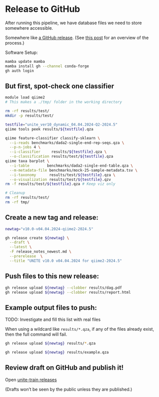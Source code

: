 # Release to GitHub

After running this pipeline, we have database files we need to store somewhere accessible.

Somewhere like [a GitHub release](https://docs.github.com/en/repositories/releasing-projects-on-github/about-releases).
(See [this post](https://stackoverflow.com/questions/64936180/how-to-release-on-github-through-the-command-line-and-to-attach-a-large-file) for an overview of the process.)

Software Setup:

```bash
mamba update mamba
mamba install gh --channel conda-forge
gh auth login
```

## But first, spot-check one classifier

```bash
module load qiime2
# This makes a ./tmp/ folder in the working directory

rm -rf results/test/
mkdir -p results/test/

testfile="unite_ver10_dynamic_04.04.2024-Q2-2024.5"
qiime tools peek results/${testfile}.qza

qiime feature-classifier classify-sklearn \
  --i-reads benchmarks/dada2-single-end-rep-seqs.qza \
  --p-n-jobs 4 \
  --i-classifier     results/${testfile}.qza \
  --o-classification results/test/${testfile}.qza
qiime taxa barplot \
  --i-table        benchmarks/dada2-single-end-table.qza \
  --m-metadata-file benchmarks/mock-25-sample-metadata.tsv \
  --i-taxonomy      results/test/${testfile}.qza \
  --o-visualization results/test/${testfile}.qzv
rm -f results/test/${testfile}.qza # Keep viz only

# Cleanup
rm -rf results/test/
rm -rf tmp/
```

## Create a new tag and release:

```bash
newtag="v10.0-v04.04.2024-qiime2-2024.5"

gh release create ${newtag} \
  --draft \
  --latest \
  -F release_notes_newest.md \
  --prerelease  \
  --title "UNITE v10.0 v04.04.2024 for qiime2-2024.5"
```

## Push files to this new release:

```bash
gh release upload ${newtag} --clobber results/dag.pdf
gh release upload ${newtag} --clobber results/report.html
```

## Example output files to push:

TODO: Investigate and fill this list with real files

When using a wildcard like `results/*.qza`, if any of the files already exist, then the full command will fail.

```bash
gh release upload ${newtag} results/*.qza

gh release upload ${newtag} results/example.qza
```

## Review draft on GitHub and publish it!

Open [unite-train releases](https://github.com/colinbrislawn/unite-train/releases)

(Drafts won’t be seen by the public unless they are published.)

